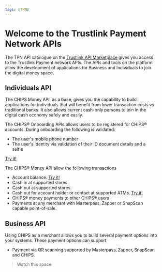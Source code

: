 ```yaml
---
tags: [TPN]
---
```


# Welcome to the Trustlink Payment Network APIs
The TPN API catalogue on the [Trustlink API Marketplace] gives you access to the Trustlink Payment network APIs. The APIs and tools on the platform allow the development of applications for Business and Individuals to join the digital money space.

## Individuals API
The CHIPS Money API, as a base, gives you the capability to build applications for individuals that will benefit from lower transaction costs vs traditional banks. It also allows current cash-only persons to join in the digital cash economy safely and easily.

<!--
type: tab
title: Onboarding API
-->

The CHIPS&reg; Onboarding APIs allows users to be registered for CHIPS&reg; accounts.
During onboarding the following is validated:
* The user's mobile phone number
* The user's identity via validation of their ID document details and a selfie

[Try it!][chips-register-flow]

<!--
type: tab
title: Money API
-->

The CHIPS&reg; Money API allow the following transactions
* Account balance. [Try it!][chips-account-details-flow]
* Cash in at supported stores.
* Cash out at supported stores.
* Cash out for account holder or contact at supported ATMs. [Try it!][chips-money-cashsends-atm-flow]
* CHIPS&reg; money payments to other CHIPS&reg; users
* Payments at any merchant with Masterpass, Zapper or SnapScan capable point-of-sale. 

<!-- type: tab-end -->

## Business API
Using CHIPS as a merchant allows you to build several payment options into your systems. These payment options can support
* Payment via QR scanning supported by Masterpass, Zapper, SnapScan and CHIPS.

> Watch this space



[Trustlink API Marketplace]: https://marketplace.trustlinkhosting.com
[chips-account-details-flow]: ./2-CHIPS-for-Individuals/20-CHIPS-Money-Account.md
[chips-register-flow]: https://trustlink.stoplight.io/docs/chips/YXBpOjU2MzA4NQ-chips-on-boarding
[chips-money-cashsends-atm-flow]: ./2-CHIPS-for-Individuals/50-CHIPS-Money-Cashsends-ATM.md